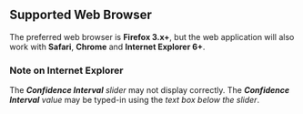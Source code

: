 ## Supported Web Browser ##
The preferred web browser is **Firefox 3.x+**, but the web application will also work with **Safari**, **Chrome** and **Internet Explorer 6+**.

### Note on Internet Explorer ###
The _**Confidence Interval** slider_ may not display correctly. The _**Confidence Interval** value_ may be typed-in using the _text box below the slider_.